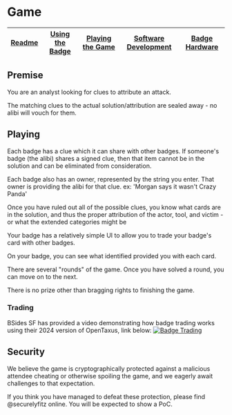 # Game

| [Readme](../README.md) | [Using the Badge](BADGE.md) | [Playing the Game](GAME.md) | [Software Development](DEVELOP.md) | [Badge Hardware](HARDWARE.md) |
| ---------------------- | --------------------------- | --------------------------- | ---------------------------------- | ----------------------------- |

## Premise

You are an analyst looking for clues to attribute an attack. 

The matching clues to the actual solution/attribution are sealed away - no alibi will vouch for them.

## Playing

Each badge has a clue which it can share with other badges. If someone's badge (the alibi) shares a signed clue,
then that item cannot be in the solution and can be eliminated from consideration.

Each badge also has an owner, represented by the string you enter. That owner is providing the
alibi for that clue. ex: 'Morgan says it wasn't Crazy Panda'

Once you have ruled out all of the possible clues, you know what cards are in the solution, and thus
the proper attribution of the actor, tool, and victim - or what the extended categories might be

Your badge has a relatively simple UI to allow you to trade your badge's card with other badges.

On your badge, you can see what identified provided you with each card.

There are several "rounds" of the game. Once you have solved a round, you can move on to the next.

There is no prize other than bragging rights to finishing the game.

### Trading

BSides SF has provided a video demonstrating how badge trading works using their 2024 version of OpenTaxus, link below:
[![Badge Trading](https://img.youtube.com/vi/KiMAsULP7pg/0.jpg)](https://www.youtube.com/watch?v=KiMAsULP7pg)

## Security

We believe the game is cryptographically protected against a malicious
attendee cheating or otherwise spoiling the game, and we eagerly await
challenges to that expectation.

If you think you have managed to defeat these protection,
please find @securelyfitz online. You will
be expected to show a PoC.

